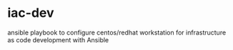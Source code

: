 # iac-dev
ansible playbook to configure centos/redhat workstation for infrastructure as code development  with Ansible
